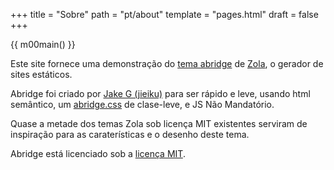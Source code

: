 +++
title = "Sobre"
path = "pt/about"
template = "pages.html"
draft = false
+++

{{ m00main() }}

Este site fornece uma demonstração do [tema abridge](https://github.com/Jieiku/abridge) de [Zola](https://www.getzola.org/), o gerador de sites estáticos.

Abridge foi criado por [Jake G (jieiku)](https://github.com/Jieiku) para ser rápido e leve, usando html semântico, um [abridge.css](https://github.com/Jieiku/abridge.css) de clase-leve, e JS Não Mandatório.

Quase a metade dos temas Zola sob licença MIT existentes serviram de inspiração para as caraterísticas e o desenho deste tema.

Abridge está licenciado sob a [licença MIT](https://opensource.org/licenses/MIT).

